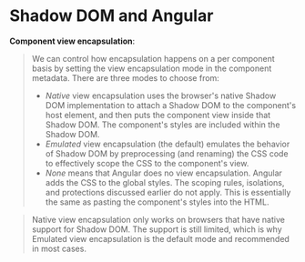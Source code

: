 Shadow DOM and Angular
=====================================================

**Component view encapsulation**:
> We can control how encapsulation happens on a per component basis by setting the view encapsulation mode in the component metadata. There are three modes to choose from:
> - *Native* view encapsulation uses the browser's native Shadow DOM implementation to attach a Shadow DOM to the component's host element, and then puts the component view inside that Shadow DOM. The component's styles are included within the Shadow DOM.
> - *Emulated* view encapsulation (the default) emulates the behavior of Shadow DOM by preprocessing (and renaming) the CSS code to effectively scope the CSS to the component's view.
> - *None* means that Angular does no view encapsulation. Angular adds the CSS to the global styles. The scoping rules, isolations, and protections discussed earlier do not apply. This is essentially the same as pasting the component's styles into the HTML.  

> Native view encapsulation only works on browsers that have native support for Shadow DOM. The support is still limited, which is why Emulated view encapsulation is the default mode and recommended in most cases.